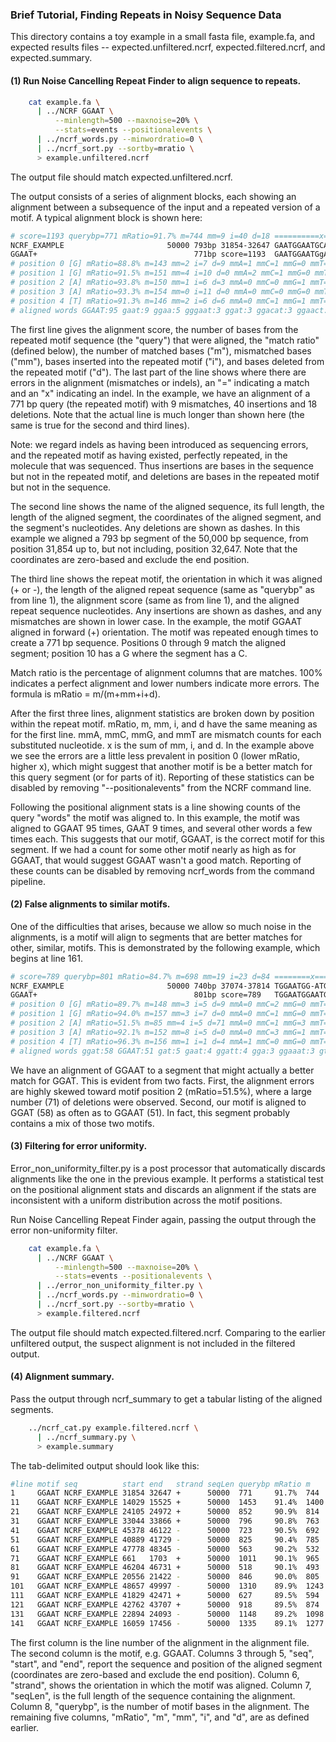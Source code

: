 ### Brief Tutorial, Finding Repeats in Noisy Sequence Data

This directory contains a toy example in a small fasta file, example.fa, and
expected results files -- expected.unfiltered.ncrf, expected.filtered.ncrf, and
expected.summary.

#### (1) Run Noise Cancelling Repeat Finder to align sequence to repeats.

```bash 
    cat example.fa \
      | ../NCRF GGAAT \
          --minlength=500 --maxnoise=20% \
          --stats=events --positionalevents \
      | ../ncrf_words.py --minwordratio=0 \
      | ../ncrf_sort.py --sortby=mratio \
      > example.unfiltered.ncrf
```

The output file should match expected.unfiltered.ncrf.

The output consists of a series of alignment blocks, each showing an alignment
between a subsequence of the input and a repeated version of a motif. A typical
alignment block is shown here:

```bash 
# score=1193 querybp=771 mRatio=91.7% m=744 mm=9 i=40 d=18 ==========x=======...
NCRF_EXAMPLE                       50000 793bp 31854-32647 GAATGGAATGCAATGGAA...
GGAAT+                                   771bp score=1193  GAATGGAATGgAATGGAA...
# position 0 [G] mRatio=88.8% m=143 mm=2 i=7 d=9 mmA=1 mmC=1 mmG=0 mmT=0 x=18
# position 1 [G] mRatio=91.5% m=151 mm=4 i=10 d=0 mmA=2 mmC=1 mmG=0 mmT=1 x=14
# position 2 [A] mRatio=93.8% m=150 mm=1 i=6 d=3 mmA=0 mmC=0 mmG=1 mmT=0 x=10
# position 3 [A] mRatio=93.3% m=154 mm=0 i=11 d=0 mmA=0 mmC=0 mmG=0 mmT=0 x=11
# position 4 [T] mRatio=91.3% m=146 mm=2 i=6 d=6 mmA=0 mmC=1 mmG=1 mmT=0 x=14
# aligned words GGAAT:95 gaat:9 ggaa:5 gggaat:3 ggat:3 ggacat:3 ggaact:3 ...
```

The first line gives the alignment score, the number of bases from the repeated
motif sequence (the "query") that were aligned, the "match ratio" (defined
below), the number of matched bases ("m"), mismatched bases ("mm"), bases
inserted into the repeated motif ("i"), and bases deleted from the repeated
motif ("d"). The last part of the line shows where there are errors in the
alignment (mismatches or indels), an "=" indicating a match and an "x"
indicating an indel. In the example, we have an alignment of a 771 bp query
(the repeated motif) with 9 mismatches, 40 insertions and 18 deletions. Note
that the actual line is much longer than shown here (the same is true for the
second and third lines).

Note: we regard indels as having been introduced as sequencing errors, and the
repeated motif as having existed, perfectly repeated, in the molecule that was
sequenced.  Thus insertions are bases in the sequence but not in the repeated
motif, and deletions are bases in the repeated motif but not in the sequence.

The second line shows the name of the aligned sequence, its full length, the
length of the aligned segment, the coordinates of the aligned segment, and the
segment's nucleotides. Any deletions are shown as dashes. In this example we
aligned a 793 bp segment of the 50,000 bp sequence, from position 31,854 up to,
but not including, position 32,647. Note that the coordinates are zero-based
and exclude the end position.

The third line shows the repeat motif, the orientation in which it was aligned
(+ or -), the length of the aligned repeat sequence (same as "querybp" as from
line 1), the alignment score (same as from line 1), and the aligned repeat
sequence nucleotides. Any insertions are shown as dashes, and any mismatches
are shown in lower case. In the example, the motif GGAAT aligned in forward (+)
orientation. The motif was repeated enough times to create a 771 bp sequence.
Positions 0 through 9 match the aligned segment; position 10 has a G where the
segment has a C.

Match ratio is the percentage of alignment columns that are matches. 100%
indicates a perfect alignment and lower numbers indicate more errors. The
formula is mRatio = m/(m+mm+i+d).

After the first three lines, alignment statistics are broken down by position
within the repeat motif. mRatio, m, mm, i, and d have the same meaning as for
the first line. mmA, mmC, mmG, and mmT are mismatch counts for each substituted
nucleotide. x is the sum of mm, i, and d. In the example above we see the
errors are a little less prevalent in position 0 (lower mRatio, higher x),
which might suggest that another motif is be a better match for this query
segment (or for parts of it). Reporting of these statistics can be disabled by
removing "--positionalevents" from the NCRF command line. 

Following the positional alignment stats is a line showing counts of the query
"words" the motif was aligned to. In this example, the motif was aligned to
GGAAT 95 times, GAAT 9 times, and several other words a few times each. This
suggests that our motif, GGAAT, is the correct motif for this segment. If we
had a count for some other motif nearly as high as for GGAAT, that would
suggest GGAAT wasn't a good match. Reporting of these counts can be disabled by
removing ncrf_words from the command pipeline.

#### (2) False alignments to similar motifs.

One of the difficulties that arises, because we allow so much noise in the
alignments, is a motif will align to segments that are better matches for
other, similar, motifs. This is demonstrated by the following example, which
begins at line 161.

```bash 
# score=789 querybp=801 mRatio=84.7% m=698 mm=19 i=23 d=84 ========x====x==x=...
NCRF_EXAMPLE                       50000 740bp 37074-37814 TGGAATGG-ATGGAAAAG...
GGAAT+                                   801bp score=789   TGGAATGGAATGG-AAtG...
# position 0 [G] mRatio=89.7% m=148 mm=3 i=5 d=9 mmA=0 mmC=2 mmG=0 mmT=1 x=17
# position 1 [G] mRatio=94.0% m=157 mm=3 i=7 d=0 mmA=0 mmC=1 mmG=0 mmT=2 x=10
# position 2 [A] mRatio=51.5% m=85 mm=4 i=5 d=71 mmA=0 mmC=1 mmG=3 mmT=0 x=80
# position 3 [A] mRatio=92.1% m=152 mm=8 i=5 d=0 mmA=0 mmC=3 mmG=1 mmT=4 x=13
# position 4 [T] mRatio=96.3% m=156 mm=1 i=1 d=4 mmA=1 mmC=0 mmG=0 mmT=0 x=6
# aligned words ggat:58 GGAAT:51 gat:5 gaat:4 ggatt:4 gga:3 ggaaat:3 gtgat:3 ...
```

We have an alignment of GGAAT to a segment that might actually a better match
for GGAT. This is evident from two facts. First, the alignment errors are
highly skewed toward motif position 2 (mRatio=51.5%), where a large number (71)
of deletions were observed. Second, our motif is aligned to GGAT (58) as often
as to GGAAT (51). In fact, this segment probably contains a mix of those two
motifs.

#### (3) Filtering for error uniformity.

Error_non_uniformity_filter.py is a post processor that automatically discards
alignments like the one in the previous example. It performs a statistical
test on the positional alignment stats and discards an alignment if the stats
are inconsistent with a uniform distribution across the motif positions.

Run Noise Cancelling Repeat Finder again, passing the output through the error
non-uniformity filter.

```bash 
    cat example.fa \
      | ../NCRF GGAAT \
          --minlength=500 --maxnoise=20% \
          --stats=events --positionalevents \
      | ../error_non_uniformity_filter.py \
      | ../ncrf_words.py --minwordratio=0 \
      | ../ncrf_sort.py --sortby=mratio \
      > example.filtered.ncrf
```

The output file should match expected.filtered.ncrf. Comparing to the earlier
unfiltered output, the suspect alignment is not included in the filtered output.

#### (4) Alignment summary.

Pass the output through ncrf_summary to get a tabular listing of the aligned
segments.

```bash 
    ../ncrf_cat.py example.filtered.ncrf \
      | ../ncrf_summary.py \
      > example.summary
```

The tab-delimited output should look like this:

```bash 
#line motif seq          start end   strand seqLen querybp mRatio m    mm i  d
1     GGAAT NCRF_EXAMPLE 31854 32647 +      50000  771     91.7%  744  9  40 18
11    GGAAT NCRF_EXAMPLE 14029 15525 +      50000  1453    91.4%  1400 17 79 36
21    GGAAT NCRF_EXAMPLE 24105 24972 +      50000  852     90.9%  814  10 43 28
31    GGAAT NCRF_EXAMPLE 33044 33866 +      50000  796     90.8%  763  15 44 18
41    GGAAT NCRF_EXAMPLE 45378 46122 -      50000  723     90.5%  692  10 42 21
51    GGAAT NCRF_EXAMPLE 40889 41729 -      50000  825     90.4%  785  12 43 28
61    GGAAT NCRF_EXAMPLE 47778 48345 -      50000  563     90.2%  532  8  27 23
71    GGAAT NCRF_EXAMPLE 661   1703  +      50000  1011    90.1%  965  17 60 29
81    GGAAT NCRF_EXAMPLE 46204 46731 +      50000  518     90.1%  493  5  29 20
91    GGAAT NCRF_EXAMPLE 20556 21422 -      50000  846     90.0%  805  13 48 28
101   GGAAT NCRF_EXAMPLE 48657 49997 -      50000  1310    89.9%  1243 24 73 43
111   GGAAT NCRF_EXAMPLE 41829 42471 +      50000  627     89.5%  594  11 37 22
121   GGAAT NCRF_EXAMPLE 42762 43707 +      50000  918     89.5%  874  12 59 32
131   GGAAT NCRF_EXAMPLE 22894 24093 -      50000  1148    89.2%  1098 18 83 32
141   GGAAT NCRF_EXAMPLE 16059 17456 -      50000  1335    89.1%  1277 21 99 37
```

The first column is the line number of the alignment in the alignment file. The
second column is the motif, e.g. GGAAT. Columns 3 through 5, "seq", "start",
and "end", report the sequence and position of the aligned segment (coordinates
are zero-based and exclude the end position).  Column 6, "strand", shows the
orientation in which the motif was aligned.  Column 7, "seqLen", is the full
length of the sequence containing the alignment. Column 8, "querybp", is the
number of motif bases in the alignment.  The remaining five columns, "mRatio",
"m", "mm", "i", and "d", are as defined earlier.
